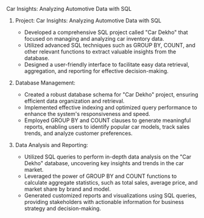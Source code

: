Car Insights: Analyzing Automotive Data with SQL

1. Project: Car Insights: Analyzing Automotive Data with SQL
   - Developed a comprehensive SQL project called "Car Dekho" that focused on managing and analyzing car inventory data.
   - Utilized advanced SQL techniques such as GROUP BY, COUNT, and other relevant functions to extract valuable insights from the database.
   - Designed a user-friendly interface to facilitate easy data retrieval, aggregation, and reporting for effective decision-making.

2. Database Management:
   - Created a robust database schema for "Car Dekho" project, ensuring efficient data organization and retrieval.
   - Implemented effective indexing and optimized query performance to enhance the system's responsiveness and speed.
   - Employed GROUP BY and COUNT clauses to generate meaningful reports, enabling users to identify popular car models, track sales trends, and analyze customer preferences.

3. Data Analysis and Reporting:
   - Utilized SQL queries to perform in-depth data analysis on the "Car Dekho" database, uncovering key insights and trends in the car market.
   - Leveraged the power of GROUP BY and COUNT functions to calculate aggregate statistics, such as total sales, average price, and market share by brand and model.
   - Generated customized reports and visualizations using SQL queries, providing stakeholders with actionable information for business strategy and decision-making.
